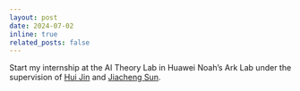 ```yaml
---
layout: post
date: 2024-07-02
inline: true
related_posts: false
---
```


Start my internship at the AI Theory Lab in Huawei Noah’s Ark Lab under the supervision of [Hui Jin](https://huijin12.github.io/) and [Jiacheng Sun](https://openreview.net/profile?id=~Jiacheng_Sun1).
